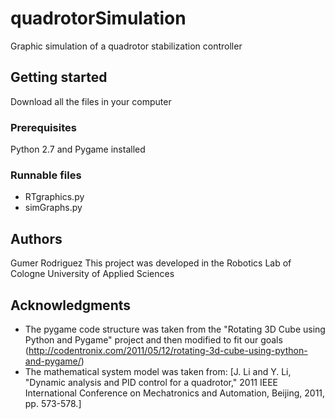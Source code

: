 # quadrotorSimulation
Graphic simulation of a quadrotor stabilization controller

## Getting started

Download all the files in your computer

### Prerequisites

Python 2.7 and Pygame installed

### Runnable files

* RTgraphics.py
* simGraphs.py

## Authors

Gumer Rodriguez 
This project was developed in the Robotics Lab of Cologne University of Applied Sciences

## Acknowledgments

* The pygame code structure was taken from the "Rotating 3D Cube using Python and Pygame" project and then modified to fit our goals (http://codentronix.com/2011/05/12/rotating-3d-cube-using-python-and-pygame/)
* The mathematical system model was taken from: [J. Li and Y. Li, "Dynamic analysis and PID control for a quadrotor," 2011 IEEE International Conference on Mechatronics and Automation, Beijing, 2011, pp. 573-578.]
